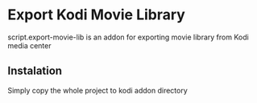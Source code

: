# Export Kodi Movie Library

script.export-movie-lib is an addon for exporting movie library from Kodi media center

## Instalation

Simply copy the whole project to kodi addon directory
